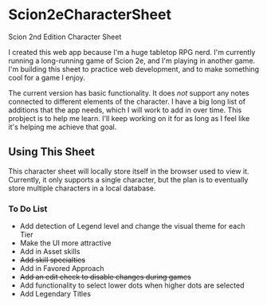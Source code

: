 # Scion2eCharacterSheet
Scion 2nd Edition Character Sheet

I created this web app because I'm a huge tabletop RPG nerd. I'm currently running a long-running game of Scion 2e, and I'm playing in another game. I'm building this sheet to practice web development, and to make something cool for a game I enjoy.

The current version has basic functionality. It does *not* support any notes connected to different elements of the character. I have a big long list of additions that the app needs, which I will work to add in over time. This probject is to help me learn. I'll keep working on it for as long as I feel like it's helping me achieve that goal.

## Using This Sheet

This character sheet will locally store itself in the browser used to view it. Currently, it only supports a single character, but the plan is to eventually store multiple characters in a local database. 

### To Do List

* Add detection of Legend level and change the visual theme for each Tier
* Make the UI more attractive
* Add in Asset skills
* ~~Add skill specialties~~
* Add in Favored Approach
* ~~Add an edit check to disable changes during games~~
* Add functionality to select lower dots when higher dots are selected
* Add Legendary Titles
